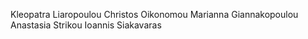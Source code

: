 Kleopatra Liaropoulou 
Christos Oikonomou
Marianna Giannakopoulou
Anastasia Strikou
Ioannis Siakavaras
